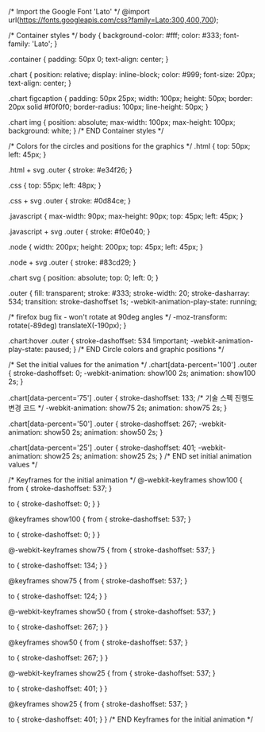 /* Import the Google Font 'Lato' */
@import url(https://fonts.googleapis.com/css?family=Lato:300,400,700);

/* Container styles */
body {
  background-color: #fff;
  color: #333;
  font-family: 'Lato';
}

.container {
  padding: 50px 0;
  text-align: center;
}

.chart {
  position: relative;
  display: inline-block;
  color: #999;
  font-size: 20px;
  text-align: center;
}

.chart figcaption {
  padding: 50px 25px;
  width: 100px;
  height: 50px;
  border: 20px solid #f0f0f0;
  border-radius: 100px;
  line-height: 50px;
}

.chart img {
  position: absolute;
  max-width: 100px;
  max-height: 100px;
  background: white;
}
/* END Container styles */

/* Colors for the circles and positions for the graphics */
.html {
  top: 50px;
  left: 45px;
}

.html + svg .outer {
  stroke: #e34f26;
}

.css {
  top: 55px;
  left: 48px;
}

.css + svg .outer {
  stroke: #0d84ce;
}

.javascript {
  max-width: 90px;
  max-height: 90px;
  top: 45px;
  left: 45px;
}

.javascript + svg .outer {
  stroke: #f0e040;
}

.node {
  width: 200px;
  height: 200px;
  top: 45px;
  left: 45px;
}

.node + svg .outer {
  stroke: #83cd29;
}

.chart svg {
  position: absolute;
  top: 0;
  left: 0;
}

.outer {
  fill: transparent;
  stroke: #333;
  stroke-width: 20;
  stroke-dasharray: 534;
  transition: stroke-dashoffset 1s;
  -webkit-animation-play-state: running;
  
  /* firefox bug fix - won't rotate at 90deg angles */
  -moz-transform: rotate(-89deg) translateX(-190px);
}

.chart:hover .outer {
  stroke-dashoffset: 534 !important;
  -webkit-animation-play-state: paused;
}
/* END Circle colors and graphic positions */


/* Set the initial values for the animation */
.chart[data-percent='100'] .outer {
  stroke-dashoffset: 0;
  -webkit-animation: show100 2s;
  animation: show100 2s;
}

.chart[data-percent='75'] .outer {
  stroke-dashoffset: 133; /* 기술 스펙 진행도 변경 코드 */
  -webkit-animation: show75 2s;
  animation: show75 2s;
}

.chart[data-percent='50'] .outer {
  stroke-dashoffset: 267;
  -webkit-animation: show50 2s;
  animation: show50 2s;
}

.chart[data-percent='25'] .outer {
  stroke-dashoffset: 401;
  -webkit-animation: show25 2s;
  animation: show25 2s;
}
/* END set initial animation values */

/* Keyframes for the initial animation */
@-webkit-keyframes show100 {
  from {
    stroke-dashoffset: 537;
  }
  
  to {
    stroke-dashoffset: 0;
  }
}

@keyframes show100 {
  from {
    stroke-dashoffset: 537;
  }
  
  to {
    stroke-dashoffset: 0;
  }
}

@-webkit-keyframes show75 {
  from {
    stroke-dashoffset: 537;
  }
  
  to {
    stroke-dashoffset: 134;
  }
}

@keyframes show75 {
  from {
    stroke-dashoffset: 537;
  }
  
  to {
    stroke-dashoffset: 124;
  }
}

@-webkit-keyframes show50 {
  from {
    stroke-dashoffset: 537;
  }
  
  to {
    stroke-dashoffset: 267;
  }
}

@keyframes show50 {
  from {
    stroke-dashoffset: 537;
  }
  
  to {
    stroke-dashoffset: 267;
  }
}

@-webkit-keyframes show25 {
  from {
    stroke-dashoffset: 537;
  }
  
  to {
    stroke-dashoffset: 401;
  }
}

@keyframes show25 {
  from {
    stroke-dashoffset: 537;
  }
  
  to {
    stroke-dashoffset: 401;
  }
}
/* END Keyframes for the initial animation */

